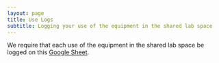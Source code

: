 ```yaml
---
layout: page
title: Use Logs
subtitle: Logging your use of the equipment in the shared lab space
---
```


We require that each use of the equipment in the shared lab space be logged on this [Google Sheet](https://docs.google.com/spreadsheets/d/1TGfvGJsrx5Ry9epU14SE0s7bZ0lbE_-PnrL7nbiY0P0/edit?usp=sharing).
